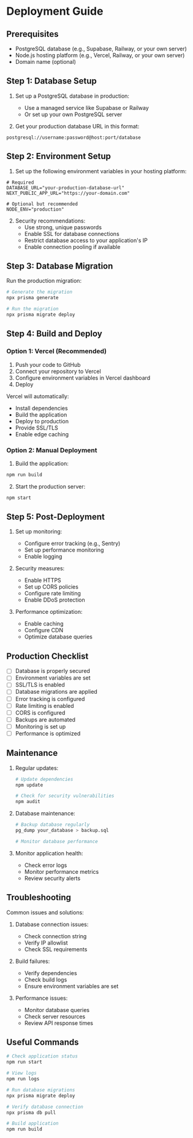 # Deployment Guide

## Prerequisites

- PostgreSQL database (e.g., Supabase, Railway, or your own server)
- Node.js hosting platform (e.g., Vercel, Railway, or your own server)
- Domain name (optional)

## Step 1: Database Setup

1. Set up a PostgreSQL database in production:
   - Use a managed service like Supabase or Railway
   - Or set up your own PostgreSQL server

2. Get your production database URL in this format:
```
postgresql://username:password@host:port/database
```

## Step 2: Environment Setup

1. Set up the following environment variables in your hosting platform:

```env
# Required
DATABASE_URL="your-production-database-url"
NEXT_PUBLIC_APP_URL="https://your-domain.com"

# Optional but recommended
NODE_ENV="production"
```

2. Security recommendations:
   - Use strong, unique passwords
   - Enable SSL for database connections
   - Restrict database access to your application's IP
   - Enable connection pooling if available

## Step 3: Database Migration

Run the production migration:

```bash
# Generate the migration
npx prisma generate

# Run the migration
npx prisma migrate deploy
```

## Step 4: Build and Deploy

### Option 1: Vercel (Recommended)

1. Push your code to GitHub
2. Connect your repository to Vercel
3. Configure environment variables in Vercel dashboard
4. Deploy

Vercel will automatically:
- Install dependencies
- Build the application
- Deploy to production
- Provide SSL/TLS
- Enable edge caching

### Option 2: Manual Deployment

1. Build the application:
```bash
npm run build
```

2. Start the production server:
```bash
npm start
```

## Step 5: Post-Deployment

1. Set up monitoring:
   - Configure error tracking (e.g., Sentry)
   - Set up performance monitoring
   - Enable logging

2. Security measures:
   - Enable HTTPS
   - Set up CORS policies
   - Configure rate limiting
   - Enable DDoS protection

3. Performance optimization:
   - Enable caching
   - Configure CDN
   - Optimize database queries

## Production Checklist

- [ ] Database is properly secured
- [ ] Environment variables are set
- [ ] SSL/TLS is enabled
- [ ] Database migrations are applied
- [ ] Error tracking is configured
- [ ] Rate limiting is enabled
- [ ] CORS is configured
- [ ] Backups are automated
- [ ] Monitoring is set up
- [ ] Performance is optimized

## Maintenance

1. Regular updates:
   ```bash
   # Update dependencies
   npm update

   # Check for security vulnerabilities
   npm audit
   ```

2. Database maintenance:
   ```bash
   # Backup database regularly
   pg_dump your_database > backup.sql

   # Monitor database performance
   ```

3. Monitor application health:
   - Check error logs
   - Monitor performance metrics
   - Review security alerts

## Troubleshooting

Common issues and solutions:

1. Database connection issues:
   - Check connection string
   - Verify IP allowlist
   - Check SSL requirements

2. Build failures:
   - Verify dependencies
   - Check build logs
   - Ensure environment variables are set

3. Performance issues:
   - Monitor database queries
   - Check server resources
   - Review API response times

## Useful Commands

```bash
# Check application status
npm run start

# View logs
npm run logs

# Run database migrations
npx prisma migrate deploy

# Verify database connection
npx prisma db pull

# Build application
npm run build
```
